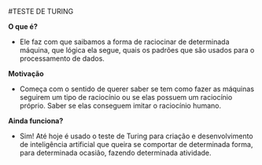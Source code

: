 #TESTE DE TURING

**O que é?**
- Ele faz com que saibamos a forma de raciocinar de determinada máquina, que lógica ela segue, quais os padrões que são usados para o processamento de dados.

**Motivação**
- Começa com o sentido de querer saber se tem como fazer as máquinas seguirem um tipo de raciocínio ou se elas possuem um raciocínio próprio. Saber se elas conseguem imitar o raciocínio humano.

**Ainda funciona?**
- Sim! Até hoje é usado o teste de Turing para criação e desenvolvimento de inteligência artificial que queira se comportar de determinada forma, para determinada ocasião, fazendo determinada atividade.
